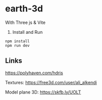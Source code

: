 # earth-3d

With Three js & Vite

1. Install and Run

```
npm install
npm run dev
```

## Links

https://polyhaven.com/hdris

Textures: https://free3d.com/user/ali_alkendi

Model plane 3D: https://skfb.ly/UOLT
